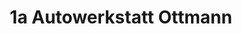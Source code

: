---
title: "1a Autowerkstatt Ottmann"
url: /sulzbach-am-main/1a-autowerkstatt-ottmann/
shop: Autowerkstatt
---